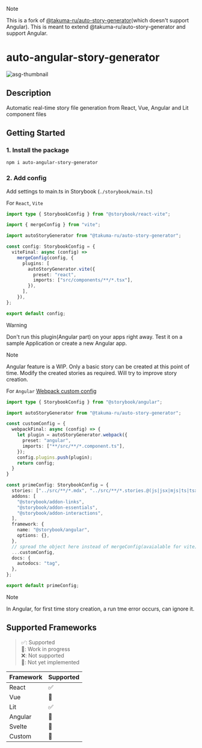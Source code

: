 
> [!NOTE]
> This is a fork of [@takuma-ru/auto-story-generator](https://github.com/takuma-ru/auto-story-generator/assets/49429291/dca65c2c-3384-45c0-a761-e85276cb2393)(which doesn't support Angular). This is meant to extend @takuma-ru/auto-story-generator and support Angular. 

# auto-angular-story-generator

![asg-thumbnail](https://auto-story-generator.takumaru.dev/asg-thumbnail-radius.png)

## Description
Automatic real-time story file generation from React, Vue, Angular and Lit component files

## Getting Started
### 1. Install the package
```bash
npm i auto-angular-story-generator
```

### 2. Add config
Add settings to main.ts in Storybook (`./storybook/main.ts`)

For `React`, `Vite`
```ts
import type { StorybookConfig } from "@storybook/react-vite";

import { mergeConfig } from "vite";

import autoStoryGenerator from "@takuma-ru/auto-story-generator";

const config: StorybookConfig = {
  viteFinal: async (config) =>
    mergeConfig(config, {
      plugins: [
        autoStoryGenerator.vite({
          preset: "react",
          imports: ["src/components/**/*.tsx"],
        }),
      ],
    }),
};

export default config;
```

> [!WARNING]  
> Don't run this plugin(Angular part) on your apps right away. Test it on a sample Application or create a new Angular app.

> [!NOTE]
> Angular feature is a WIP. Only a basic story can be created at this point of time. Modify the created stories as required. Will try to improve story creation.

For `Angular` [Webpack custom config](https://storybook.js.org/docs/builders/webpack#working-with-webpack-plugins)

```ts
import type { StorybookConfig } from "@storybook/angular";

import autoStoryGenerator from "@takuma-ru/auto-story-generator";

const customConfig = {
  webpackFinal: async (config) => {
    let plugin = autoStoryGenerator.webpack({
      preset: "angular",
      imports: ["**/src/**/*.component.ts"],
    });
    config.plugins.push(plugin);
    return config;
  }
}

const primeConfig: StorybookConfig = {
  stories: ["../src/**/*.mdx", "../src/**/*.stories.@(js|jsx|mjs|ts|tsx)"],
  addons: [
    "@storybook/addon-links",
    "@storybook/addon-essentials",
    "@storybook/addon-interactions",
  ],
  framework: {
    name: "@storybook/angular",
    options: {},
  },
  // spread the object here instead of mergeConfig(avaialable for vite) 
  ...customConfig,
  docs: {
    autodocs: "tag",
  },
};

export default primeConfig;
```
> [!NOTE]
> In Angular, for first time story creation, a run tme error occurs, can ignore it. 



## Supported Frameworks
> ✅: Supported<br>
> 🚧: Work in progress<br>
> ❌: Not supported<br>
> 📝: Not yet implemented<br>

| Framework | Supported |
| --------- | --------- |
| React     | ✅         |
| Vue       | 🚧         |
| Lit       | ✅         |
| Angular   | 🚧         |
| Svelte    | 📝         |
| Custom    | 📝         |
